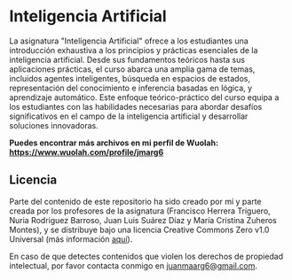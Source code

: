 # Inteligencia Artificial

La asignatura "Inteligencia Artificial" ofrece a los estudiantes una introducción exhaustiva a los principios y prácticas esenciales de la inteligencia artificial. Desde sus fundamentos teóricos hasta sus aplicaciones prácticas, el curso abarca una amplia gama de temas, incluidos agentes inteligentes, búsqueda en espacios de estados, representación del conocimiento e inferencia basadas en lógica, y aprendizaje automático. Este enfoque teórico-práctico del curso equipa a los estudiantes con las habilidades necesarias para abordar desafíos significativos en el campo de la inteligencia artificial y desarrollar soluciones innovadoras.

**Puedes encontrar más archivos en mi perfil de Wuolah: https://www.wuolah.com/profile/jmarg6**

## Licencia

Parte del contenido de este repositorio ha sido creado por mí y parte creada por los profesores de la asignatura (Francisco Herrera Triguero, Nuria Rodríguez Barroso, Juan Luis Suárez Díaz y María Cristina Zuheros Montes), y se distribuye bajo una licencia Creative Commons Zero v1.0 Universal (más información [aquí](https://github.com/juanmaarg6/IA/blob/main/LICENSE)).

En caso de que detectes contenidos que violen los derechos de propiedad intelectual, por favor contacta conmigo en juanmaarg6@gmail.com.
